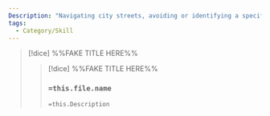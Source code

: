 ```yaml
---
Description: "Navigating city streets, avoiding or identifying a specific groups 'turf’, identifying major players in local politics, or knowing how to present yourself should the need arise."
tags:
  - Category/Skill
---
```


>[!dice]  %%FAKE TITLE HERE%%
>>[!dice]  %%FAKE TITLE HERE%%
>>### `=this.file.name`
>> 
>> 
>>`=this.Description`

